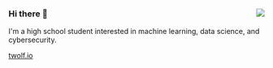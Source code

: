 ### 
<img align='right' src="https://github-readme-stats.vercel.app/api?username=tylerwolf35&show_icons=true&theme=dark">

### Hi there 👋
I'm a high school student interested in machine learning, data science, and cybersecurity.
<a href="https://tylerwolf35.github.io/" target="_blank">
  
  twolf.io
</a>
